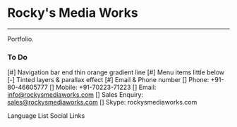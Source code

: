 # Rocky's Media Works

---------------------

Portfolio.

### To Do

[#] Navigation bar end thin orange gradient line
[#] Menu items little below
[-] Tinted layers & parallax effect
[#] Email & Phone number
	[] Phone: +91-80-46605777
	[] Mobile: +91-70223-71223
	[] Email: info@rockysmediaworks.com
	[] Sales Enquiry: sales@rockysmediaworks.com
	[] Skype: rockysmediaworks.com

Language List
Social Links